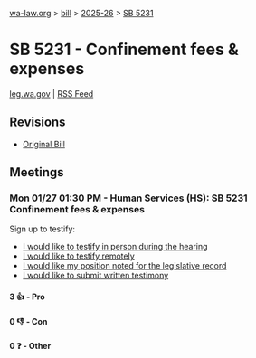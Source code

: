 [wa-law.org](/) > [bill](/bill/) > [2025-26](/bill/2025-26/) > [SB 5231](/bill/2025-26/sb/5231/)

# SB 5231 - Confinement fees & expenses
[leg.wa.gov](https://app.leg.wa.gov/billsummary?BillNumber=5231&Year=2025&Initiative=false) | [RSS Feed](./rss.xml)

## Revisions
* [Original Bill](1/)

## Meetings
### Mon 01/27 01:30 PM - Human Services (HS): SB 5231 Confinement fees & expenses
Sign up to testify:
* [I would like to testify in person during the hearing](https://app.leg.wa.gov/csi/Testifier/Add?chamber=House&mId=32561&aId=161996&caId=25003&tId=1)
* [I would like to testify remotely](https://app.leg.wa.gov/csi/Testifier/Add?chamber=House&mId=32561&aId=161996&caId=25003&tId=2)
* [I would like my position noted for the legislative record](https://app.leg.wa.gov/csi/Testifier/Add?chamber=House&mId=32561&aId=161996&caId=25003&tId=3)
* [I would like to submit written testimony](https://app.leg.wa.gov/csi/Testifier/Add?chamber=House&mId=32561&aId=161996&caId=25003&tId=4)

#### 3 👍 - Pro

#### 0 👎 - Con

#### 0 ❓ - Other
